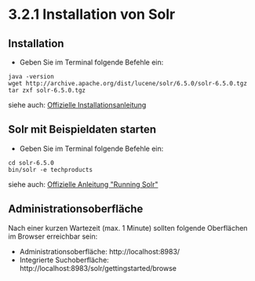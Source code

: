# 3.2.1 Installation von Solr

## Installation

* Geben Sie im Terminal folgende Befehle ein:

```
java -version
wget http://archive.apache.org/dist/lucene/solr/6.5.0/solr-6.5.0.tgz
tar zxf solr-6.5.0.tgz
```

siehe auch: [Offizielle Installationsanleitung](https://cwiki.apache.org/confluence/display/solr/Installing+Solr)

## Solr mit Beispieldaten starten

* Geben Sie im Terminal folgende Befehle ein:

```
cd solr-6.5.0
bin/solr -e techproducts
```

siehe auch: [Offizielle Anleitung "Running Solr"](https://cwiki.apache.org/confluence/display/solr/Running+Solr)


## Administrationsoberfläche

Nach einer kurzen Wartezeit (max. 1 Minute) sollten folgende Oberflächen im Browser erreichbar sein:

* Administrationsoberfläche: http://localhost:8983/
* Integrierte Suchoberfläche: http://localhost:8983/solr/gettingstarted/browse
